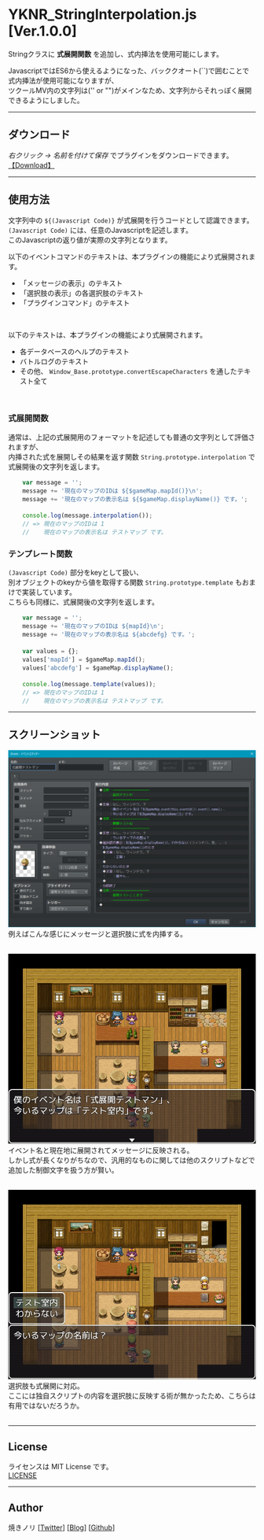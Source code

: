 # YKNR_StringInterpolation.js [Ver.1.0.0]
Stringクラスに **式展開関数** を追加し、式内挿法を使用可能にします。  
  
JavascriptではES6から使えるようになった、バッククオート(``)で囲むことで式内挿法が使用可能になりますが、  
ツクールMV内の文字列は('' or "")がメインなため、文字列からそれっぽく展開できるようにしました。  

---

<!-- ここからURL一覧 -->
[LICENSE]: ./LICENSE
[【Download】]: https://raw.githubusercontent.com/Yakinori0424/RPGMakerMVPlugins/master/plugins/YKNR_StringInterpolation/YKNR_StringInterpolation.js
[LICENSE]: ./LICENSE
<!-- ここまでURL一覧 -->

## ダウンロード
*右クリック → 名前を付けて保存* でプラグインをダウンロードできます。  
[【Download】][]

---
## 使用方法
文字列中の `${(Javascript Code)}` が式展開を行うコードとして認識できます。  
`(Javascript Code)` には、任意のJavascriptを記述します。  
このJavascriptの返り値が実際の文字列となります。  

以下のイベントコマンドのテキストは、本プラグインの機能により式展開されます。
* 「メッセージの表示」のテキスト
* 「選択肢の表示」の各選択肢のテキスト
* 「プラグインコマンド」のテキスト

<br>

以下のテキストは、本プラグインの機能により式展開されます。
* 各データベースのヘルプのテキスト
* バトルログのテキスト
* その他、 `Window_Base.prototype.convertEscapeCharacters` を通したテキスト全て

<br>

### 式展開関数
通常は、上記の式展開用のフォーマットを記述しても普通の文字列として評価されますが、  
内挿された式を展開しその結果を返す関数 `String.prototype.interpolation` で  
式展開後の文字列を返します。  

~~~javascript
    var message = '';
    message += '現在のマップのIDは ${$gameMap.mapId()}\n';
    message += '現在のマップの表示名は ${$gameMap.displayName()} です。';

    console.log(message.interpolation());
    // => 現在のマップのIDは 1
    //    現在のマップの表示名は テストマップ です。
~~~

### テンプレート関数
`(Javascript Code)` 部分をkeyとして扱い、  
別オブジェクトのkeyから値を取得する関数 `String.prototype.template` もおまけで実装しています。  
こちらも同様に、式展開後の文字列を返します。  

~~~javascript
    var message = '';
    message += '現在のマップのIDは ${mapId}\n';
    message += '現在のマップの表示名は ${abcdefg} です。';

    var values = {};
    values['mapId'] = $gameMap.mapId();
    values['abcdefg'] = $gameMap.displayName();
    
    console.log(message.template(values));
    // => 現在のマップのIDは 1
    //    現在のマップの表示名は テストマップ です。
~~~

---
## スクリーンショット
![](./res/YKNR_StringInterpolation_01.jpg)  
例えばこんな感じにメッセージと選択肢に式を内挿する。
<br><br>

![](./res/YKNR_StringInterpolation_02.jpg)  
イベント名と現在地に展開されてメッセージに反映される。  
しかし式が長くなりがちなので、汎用的なものに関しては他のスクリプトなどで追加した制御文字を扱う方が賢い。
<br><br>

![](./res/YKNR_StringInterpolation_03.jpg)  
選択肢も式展開に対応。  
ここには独自スクリプトの内容を選択肢に反映する術が無かったため、こちらは有用ではないだろうか。
<br><br>

---
## License
ライセンスは MIT License です。  
[LICENSE][]

---
## Author
焼きノリ
[[Twitter](https://twitter.com/Noritake0424)]
[[Blog](http://mata-tuku.ldblog.jp/)]
[[Github](https://github.com/Yakinori0424/RPGMakerMVPlugins)]
